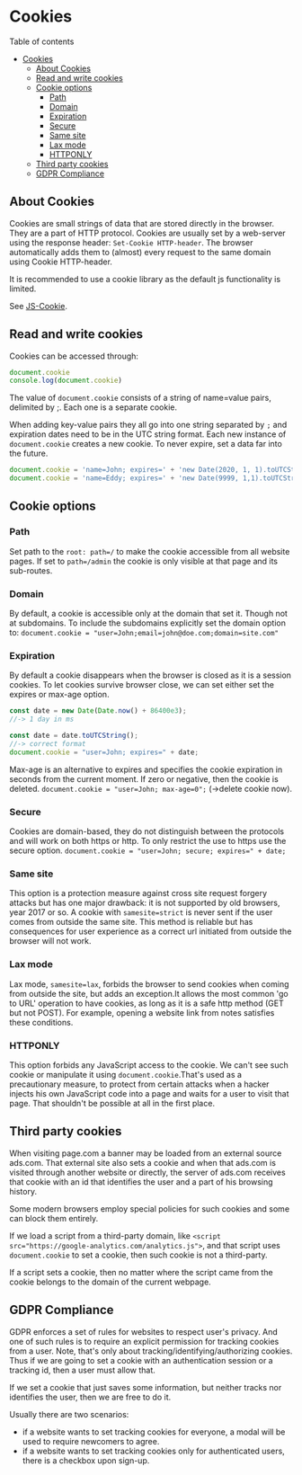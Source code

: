 # Cookies
Table of contents
- [Cookies](#cookies)
	- [About Cookies](#about-cookies)
	- [Read and write cookies](#read-and-write-cookies)
	- [Cookie options](#cookie-options)
		- [Path](#path)
		- [Domain](#domain)
		- [Expiration](#expiration)
		- [Secure](#secure)
		- [Same site](#same-site)
		- [Lax mode](#lax-mode)
		- [HTTPONLY](#httponly)
	- [Third party cookies](#third-party-cookies)
	- [GDPR Compliance](#gdpr-compliance)

## About Cookies
Cookies are small strings of data that are stored directly in the browser. They are a part of HTTP protocol. Cookies are usually set by a web-server using the response header: `Set-Cookie HTTP-header`. The browser automatically adds them to (almost) every request to the same domain using Cookie HTTP-header.

It is recommended to use a cookie library as the default js functionality is limited.

See [JS-Cookie](https://github.com/js-cookie/js-cookie).


## Read and write cookies
Cookies can be accessed through: 
```javascript
document.cookie
console.log(document.cookie)
```
The value of `document.cookie` consists of a string of name=value pairs, delimited by ;. Each one is a separate cookie.

When adding key-value pairs they all go into one string separated by `;` and expiration dates need to be in the UTC string format. Each new instance of `document.cookie` creates a new cookie. To never expire, set a data far into the future.
```javascript
document.cookie = 'name=John; expires=' + 'new Date(2020, 1, 1).toUTCString()'
document.cookie = 'name=Eddy; expires=' + 'new Date(9999, 1,1).toUTCString()'
```

## Cookie options
### Path
Set path to the `root: path=/` to make the cookie accessible from all website pages. If set to `path=/admin` the cookie is only visible at that page and its sub-routes.

### Domain
By default, a cookie is accessible only at the domain that set it. Though not at subdomains. To include the subdomains explicitly set the domain option to: 
`document.cookie = "user=John;email=john@doe.com;domain=site.com"`

### Expiration
By default a cookie disappears when the browser is closed as it is a session cookies. To let cookies survive browser close, we can set either set the expires or max-age option.
```javascript
const date = new Date(Date.now() + 86400e3); 	
//-> 1 day in ms

const date = date.toUTCString();		
//-> correct format
document.cookie = "user=John; expires=" + date;
```
Max-age is an alternative to expires and specifies the cookie expiration in seconds from the current moment. If zero or negative, then the cookie is deleted.
`document.cookie = "user=John; max-age=0";` (->delete cookie now).

### Secure
Cookies are domain-based, they do not distinguish between the protocols and will work on both https or http. To only restrict the use to https use the secure option.
`document.cookie = "user=John; secure; expires=" + date;`

### Same site
This option is a protection measure against cross site request forgery attacks but has one major drawback: it is not supported by old browsers, year 2017 or so. A cookie with `samesite=strict` is never sent if the user comes from outside the same site. This method is reliable but has consequences for user experience as a correct url initiated from outside the browser will not work.

### Lax mode
Lax mode, `samesite=lax`, forbids the browser to send cookies when coming from outside the site, but adds an exception.It allows the most common 'go to URL' operation to have cookies, as long as it is a safe http method (GET but not POST). For example, opening a website link from notes satisfies these conditions.

### HTTPONLY
This option forbids any JavaScript access to the cookie. We can't see such cookie or manipulate it using `document.cookie`.That's used as a precautionary measure, to protect from certain attacks when a hacker injects his own JavaScript code into a page and waits for a user to visit that page. That shouldn't be possible at all in the first place.

## Third party cookies
When visiting page.com a banner may be loaded from an external source ads.com. That external site also sets a cookie and when that ads.com is visited through another website or directly, the server of ads.com receives that cookie with an id that identifies the user and a part of his browsing history.

Some modern browsers employ special policies for such cookies and some can block them entirely.

If we load a script from a third-party domain, like `<script src="https://google-analytics.com/analytics.js">`, and that script uses `document.cookie` to set a cookie, then such cookie is not a third-party.

If a script sets a cookie, then no matter where the script came from the cookie belongs to the domain of the current webpage.


## GDPR Compliance
GDPR enforces a set of rules for websites to respect user's privacy. And one of such rules is to require an explicit permission for tracking cookies from a user. Note, that's only about tracking/identifying/authorizing cookies. Thus if we are going to set a cookie with an authentication session or a tracking id, then a user must allow that.

If we set a cookie that just saves some information, but neither tracks nor identifies the user, then we are free to do it. 

Usually there are two scenarios:
- if a website wants to set tracking cookies for everyone, a modal will be used to require newcomers to agree.
- if a website wants to set tracking cookies only for authenticated users, there is a checkbox upon sign-up.